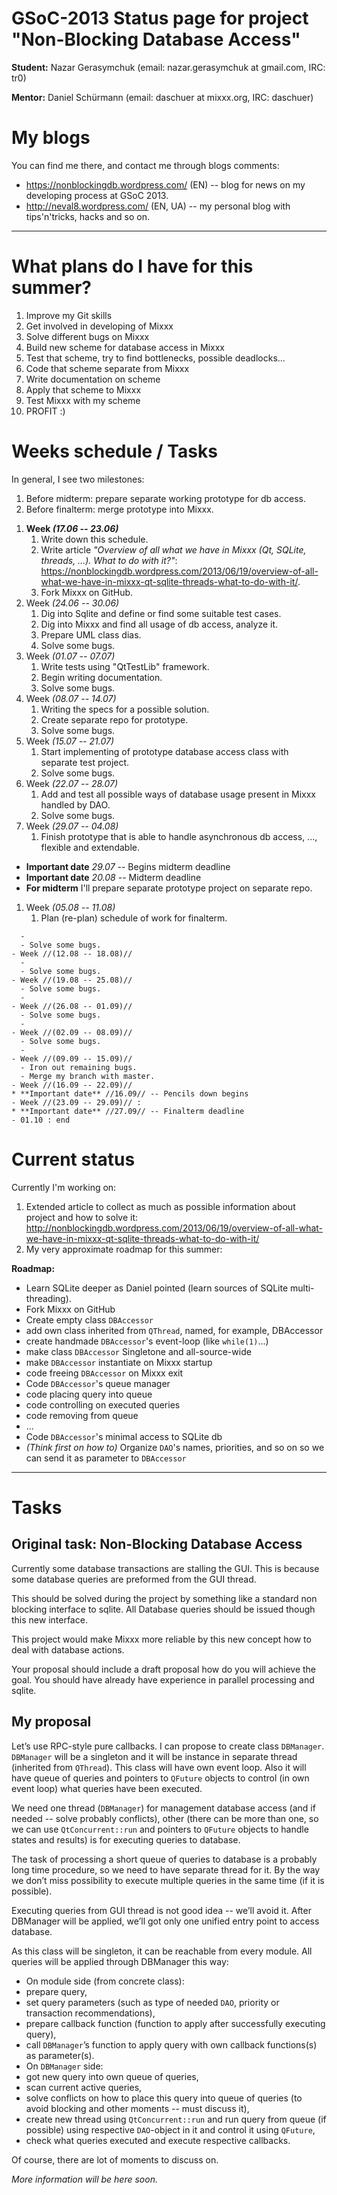 # GSoC-2013 Status page for project "Non-Blocking Database Access"

**Student:** Nazar Gerasymchuk (email: nazar.gerasymchuk at gmail.com,
IRC: tr0)

**Mentor:** Daniel Schürmann (email: daschuer at mixxx.org, IRC:
daschuer)

# My blogs

You can find me there, and contact me through blogs comments:

  - <https://nonblockingdb.wordpress.com/> (EN) -- blog for news on my
    developing process at GSoC 2013.
  - <http://neval8.wordpress.com/> (EN, UA) -- my personal blog with
    tips'n'tricks, hacks and so on.

-----

# What plans do I have for this summer?

1.  Improve my Git skills
2.  Get involved in developing of Mixxx
3.  Solve different bugs on Mixxx
4.  Build new scheme for database access in Mixxx
5.  Test that scheme, try to find bottlenecks, possible deadlocks...
6.  Code that scheme separate from Mixxx
7.  Write documentation on scheme
8.  Apply that scheme to Mixxx
9.  Test Mixxx with my scheme
10. PROFIT :)

# Weeks schedule / Tasks

In general, I see two milestones:

1.  Before midterm: prepare separate working prototype for db access.
2.  Before finalterm: merge prototype into Mixxx.

<!-- end list -->

1.  **Week *(17.06 -- 23.06)***
    1.  Write down this schedule.
    2.  Write article *"Overview of all what we have in Mixxx (Qt,
        SQLite, threads, …). What to do with it?"*:
        <https://nonblockingdb.wordpress.com/2013/06/19/overview-of-all-what-we-have-in-mixxx-qt-sqlite-threads-what-to-do-with-it/>.
    3.  Fork Mixxx on GitHub.
2.  Week *(24.06 -- 30.06)*
    1.  Dig into Sqlite and define or find some suitable test cases.
    2.  Dig into Mixxx and find all usage of db access, analyze it.
    3.  Prepare UML class dias.
    4.  Solve some bugs.
3.  Week *(01.07 -- 07.07)*
    1.  Write tests using "QtTestLib" framework.
    2.  Begin writing documentation.
    3.  Solve some bugs.
4.  Week *(08.07 -- 14.07)*
    1.  Writing the specs for a possible solution.
    2.  Create separate repo for prototype.
    3.  Solve some bugs.
5.  Week *(15.07 -- 21.07)*
    1.  Start implementing of prototype database access class with
        separate test project.
    2.  Solve some bugs.
6.  Week *(22.07 -- 28.07)*
    1.  Add and test all possible ways of database usage present in
        Mixxx handled by DAO.
    2.  Solve some bugs.
7.  Week *(29.07 -- 04.08)* 
    1.  Finish prototype that is able to handle asynchronous db access,
        ..., flexible and extendable.

<!-- end list -->

  - **Important date** *29.07* -- Begins midterm deadline
  - **Important date** *20.08* -- Midterm deadline
  - **For midterm** I'll prepare separate prototype project on separate
    repo.

<!-- end list -->

1.  Week *(05.08 -- 11.08)*
    1.  Plan (re-plan) schedule of work for finalterm.

<!-- end list -->

``` 
  - 
  - Solve some bugs.
- Week //(12.08 -- 18.08)//
  - 
  - Solve some bugs.
- Week //(19.08 -- 25.08)//
  - Solve some bugs.
  - 
- Week //(26.08 -- 01.09)//
  - Solve some bugs.
  - 
- Week //(02.09 -- 08.09)//
  - Solve some bugs.
  - 
- Week //(09.09 -- 15.09)//
  - Iron out remaining bugs.
  - Merge my branch with master.
- Week //(16.09 -- 22.09)// 
* **Important date** //16.09// -- Pencils down begins
- Week //(23.09 -- 29.09)// : 
* **Important date** //27.09// -- Finalterm deadline
- 01.10 : end
```

# Current status

Currently I'm working on:

1.  Extended article to collect as much as possible information about
    project and how to solve it:
    <http://nonblockingdb.wordpress.com/2013/06/19/overview-of-all-what-we-have-in-mixxx-qt-sqlite-threads-what-to-do-with-it/>
2.  My very approximate roadmap for this summer:

**Roadmap:**

  - Learn SQLite deeper as Daniel pointed (learn sources of SQLite
    multi-threading).
  - Fork Mixxx on GitHub
  - Create empty class `DBAccessor`
  - add own class inherited from `QThread`, named, for example,
    DBAccessor
  - create handmade `DBAccessor`'s event-loop (like `while(1)`...)
  - make class `DBAccessor` Singletone and all-source-wide
  - make `DBAccessor` instantiate on Mixxx startup
  - code freeing `DBAccessor` on Mixxx exit
  - Code `DBAccessor`'s queue manager
  - code placing query into queue
  - code controlling on executed queries
  - code removing from queue 
  - ...
  - Code `DBAccessor`'s minimal access to SQLite db
  - *(Think first on how to)* Organize `DAO`'s names, priorities, and so
    on so we can send it as parameter to `DBAccessor`

-----

# Tasks

## Original task: Non-Blocking Database Access

Currently some database transactions are stalling the GUI. This is
because some database queries are preformed from the GUI thread.

This should be solved during the project by something like a standard
non blocking interface to sqlite. All Database queries should be issued
though this new interface.

This project would make Mixxx more reliable by this new concept how to
deal with database actions.

Your proposal should include a draft proposal how do you will achieve
the goal. You should have already have experience in parallel processing
and sqlite.

## My proposal

Let’s use RPC-style pure callbacks. I can propose to create class
`DBManager`. `DBManager` will be a singleton and it will be instance in
separate thread (inherited from `QThread`). This class will have own
event loop. Also it will have queue of queries and pointers to `QFuture`
objects to control (in own event loop) what queries have been executed.

We need one thread (`DBManager`) for management database access (and if
needed -- solve probably conflicts), other (there can be more than one,
so we can use `QtConcurrent::run` and pointers to `QFuture` objects to
handle states and results) is for executing queries to database.

The task of processing a short queue of queries to database is a
probably long time procedure, so we need to have separate thread for it.
By the way we don’t miss possibility to execute multiple queries in the
same time (if it is possible).

Executing queries from GUI thread is not good idea -- we’ll avoid it.
After DBManager will be applied, we’ll got only one unified entry point
to access database.

As this class will be singleton, it can be reachable from every module.
All queries will be applied through DBManager this way:

  - On module side (from concrete class):
  - prepare query,
  - set query parameters (such as type of needed `DAO`, priority or
    transaction recommendations),
  - prepare callback function (function to apply after successfully
    executing query),
  - call `DBManager`’s function to apply query with own callback
    functions(s) as parameter(s).
  - On `DBManager` side:
  - got new query into own queue of queries,
  - scan current active queries,
  - solve conflicts on how to place this query into queue of queries (to
    avoid blocking and other moments -- must discuss it),
  - create new thread using `QtConcurrent::run` and run query from queue
    (if possible) using respective `DAO`-object in it and control it
    using `QFuture`,
  - check what queries executed and execute respective callbacks. 

Of course, there are lot of moments to discuss on.

*More information will be here soon.*
